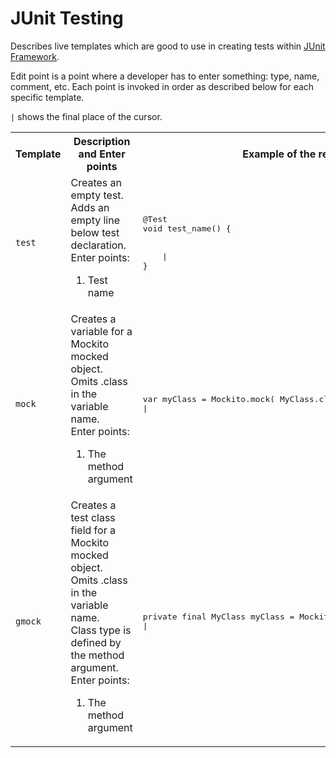 # JUnit Testing
Describes live templates which are good to use in creating tests within [JUnit Framework](https://junit.org/junit5/).

Edit point is a point where a developer has to enter something: type, name, comment, etc. Each point is invoked in order as described below for each specific template.

`|` shows the final place of the cursor.

<table>
  <tr>
    <th>Template</th><th>Description and Enter points</th><th>Example of the result</th>
  </tr>
  <tr>
    <td><code>test</code></td>
    <td>Creates an empty test. Adds an empty line below test declaration.<br/>
      Enter points:<br/>
      <ol>
        <li>Test name</li>
      </ol>
    </td>
    <td>
      <pre lang='Java'>
@Test
void test_name() {
<br/>
    |
}</pre>
    </td>
  </tr>
  <tr>
    <td><code>mock</code></td>
    <td>Creates a variable for a Mockito mocked object.<br/>
        Omits .class in the variable name.<br/>
      Enter points:<br/>
      <ol>
        <li>The method argument</li>
      </ol>
    </td>
    <td>
    <pre lang='Java'>
var myClass = Mockito.mock( MyClass.class )
|</pre>
    </td>
  </tr>
  <tr>
    <td><code>gmock</code></td>
    <td>Creates a test class field for a Mockito mocked object.<br/>
      Omits .class in the variable name.<br/>
      Class type is defined by the method argument.<br/>
      Enter points:<br/>
      <ol>
        <li>The method argument</li>
      </ol>
    </td>
    <td>
    <pre lang='Java'>
private final MyClass myClass = Mockito.mock( MyClass.class );
|</pre>
    </td>
  </tr>
</table>
